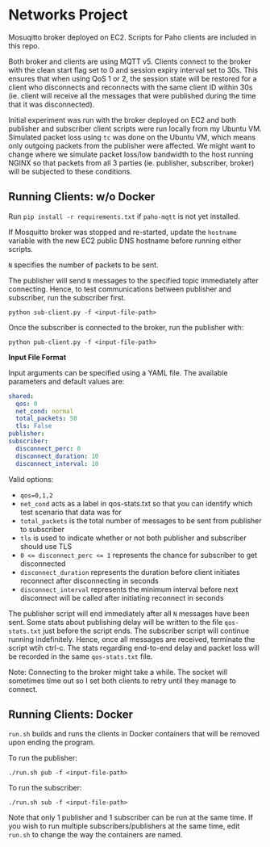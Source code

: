 # Networks Project

Mosuqitto broker deployed on EC2. Scripts for Paho clients are included in this repo.

Both broker and clients are using MQTT v5. Clients connect to the broker with the clean start flag set to 0 and session expiry interval set to 30s. This ensures that when using QoS 1 or 2, the session state will be restored for a client who disconnects and reconnects with the same client ID within 30s (ie. client will receive all the messages that were published during the time that it was disconnected).

Initial experiment was run with the broker deployed on EC2 and both publisher and subscriber client scripts were run locally from my Ubuntu VM. Simulated packet loss using `tc` was done on the Ubuntu VM, which means only outgoing packets from the publisher were affected. We might want to change where we simulate packet loss/low bandwidth to the host running NGINX so that packets from all 3 parties (ie. publisher, subscriber, broker) will be subjected to these conditions.

## Running Clients: w/o Docker

Run `pip install -r requirements.txt` if `paho-mqtt` is not yet installed.

If Mosquitto broker was stopped and re-started, update the `hostname` variable with the new EC2 public DNS hostname before running either scripts.

`N` specifies the number of packets to be sent.

The publisher will send `N` messages to the specified topic immediately after connecting. Hence, to test communications between publisher and subscriber, run the subscriber first.

```
python sub-client.py -f <input-file-path>
```

Once the subscriber is connected to the broker, run the publisher with:

```
python pub-client.py -f <input-file-path>
```

**Input File Format**

Input arguments can be specified using a YAML file. The available parameters and default values are:

```yaml
shared:
  qos: 0
  net_cond: normal
  total_packets: 50
  tls: False
publisher:
subscriber:
  disconnect_perc: 0
  disconnect_duration: 10
  disconnect_interval: 10
```

Valid options:

- `qos=0,1,2`
- `net_cond` acts as a label in qos-stats.txt so that you can identify which test scenario that data was for
- `total_packets` is the total number of messages to be sent from publisher to subscriber
- `tls` is used to indicate whether or not both publisher and subscriber should use TLS
- `0 <= disconnect_perc <= 1` represents the chance for subscriber to get disconnected
- `disconnect_duration` represents the duration before client initiates reconnect after disconnecting in seconds
- `disconnect_interval` represents the minimum interval before next disconnect will be called after initiating reconnect in seconds

The publisher script will end immediately after all `N` messages have been sent. Some stats about publishing delay will be written to the file `qos-stats.txt` just before the script ends. The subscriber script will continue running indefinitely. Hence, once all messages are received, terminate the script wtih ctrl-c. The stats regarding end-to-end delay and packet loss will be recorded in the same `qos-stats.txt` file.

Note: Connecting to the broker might take a while. The socket will sometimes time out so I set both clients to retry until they manage to connect.

## Running Clients: Docker

`run.sh` builds and runs the clients in Docker containers that will be removed upon ending the program.

To run the publisher:

```
./run.sh pub -f <input-file-path>
```

To run the subscriber:

```
./run.sh sub -f <input-file-path>
```

Note that only 1 publisher and 1 subscriber can be run at the same time. If you wish to run multiple subscribers/publishers at the same time, edit `run.sh` to change the way the containers are named.
